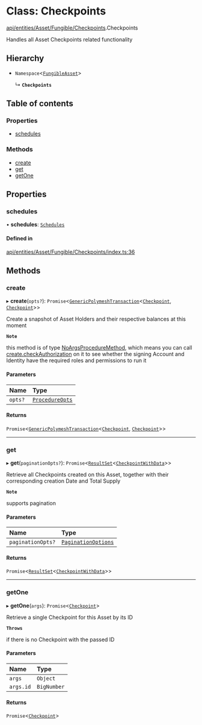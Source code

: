 # Class: Checkpoints

[api/entities/Asset/Fungible/Checkpoints](../wiki/api.entities.Asset.Fungible.Checkpoints).Checkpoints

Handles all Asset Checkpoints related functionality

## Hierarchy

- `Namespace`<[`FungibleAsset`](../wiki/api.entities.Asset.Fungible.FungibleAsset)\>

  ↳ **`Checkpoints`**

## Table of contents

### Properties

- [schedules](../wiki/api.entities.Asset.Fungible.Checkpoints.Checkpoints#schedules)

### Methods

- [create](../wiki/api.entities.Asset.Fungible.Checkpoints.Checkpoints#create)
- [get](../wiki/api.entities.Asset.Fungible.Checkpoints.Checkpoints#get)
- [getOne](../wiki/api.entities.Asset.Fungible.Checkpoints.Checkpoints#getone)

## Properties

### schedules

• **schedules**: [`Schedules`](../wiki/api.entities.Asset.Fungible.Checkpoints.Schedules.Schedules)

#### Defined in

[api/entities/Asset/Fungible/Checkpoints/index.ts:36](https://github.com/PolymeshAssociation/polymesh-sdk/blob/079537ad/src/api/entities/Asset/Fungible/Checkpoints/index.ts#L36)

## Methods

### create

▸ **create**(`opts?`): `Promise`<[`GenericPolymeshTransaction`](../wiki/types#genericpolymeshtransaction)<[`Checkpoint`](../wiki/api.entities.Checkpoint.Checkpoint), [`Checkpoint`](../wiki/api.entities.Checkpoint.Checkpoint)\>\>

Create a snapshot of Asset Holders and their respective balances at this moment

**`Note`**

 this method is of type [NoArgsProcedureMethod](../wiki/types.NoArgsProcedureMethod), which means you can call [create.checkAuthorization](../wiki/types.NoArgsProcedureMethod#checkauthorization)
  on it to see whether the signing Account and Identity have the required roles and permissions to run it

#### Parameters

| Name | Type |
| :------ | :------ |
| `opts?` | [`ProcedureOpts`](../wiki/types.ProcedureOpts) |

#### Returns

`Promise`<[`GenericPolymeshTransaction`](../wiki/types#genericpolymeshtransaction)<[`Checkpoint`](../wiki/api.entities.Checkpoint.Checkpoint), [`Checkpoint`](../wiki/api.entities.Checkpoint.Checkpoint)\>\>

___

### get

▸ **get**(`paginationOpts?`): `Promise`<[`ResultSet`](../wiki/types.ResultSet)<[`CheckpointWithData`](../wiki/types.CheckpointWithData)\>\>

Retrieve all Checkpoints created on this Asset, together with their corresponding creation Date and Total Supply

**`Note`**

 supports pagination

#### Parameters

| Name | Type |
| :------ | :------ |
| `paginationOpts?` | [`PaginationOptions`](../wiki/types.PaginationOptions) |

#### Returns

`Promise`<[`ResultSet`](../wiki/types.ResultSet)<[`CheckpointWithData`](../wiki/types.CheckpointWithData)\>\>

___

### getOne

▸ **getOne**(`args`): `Promise`<[`Checkpoint`](../wiki/api.entities.Checkpoint.Checkpoint)\>

Retrieve a single Checkpoint for this Asset by its ID

**`Throws`**

 if there is no Checkpoint with the passed ID

#### Parameters

| Name | Type |
| :------ | :------ |
| `args` | `Object` |
| `args.id` | `BigNumber` |

#### Returns

`Promise`<[`Checkpoint`](../wiki/api.entities.Checkpoint.Checkpoint)\>
